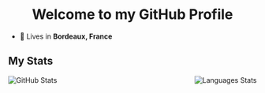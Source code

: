 <h1 align="center">Welcome to my GitHub Profile</h1>

* 📌 Lives in __Bordeaux, France__

## My Stats
<p align="center">
  <img align="left" alt="GitHub Stats" src="https://github-readme-stats.vercel.app/api?username=Offshorp&show_icons=true" />
  <img align="right" alt="Languages Stats" src="https://github-readme-stats.vercel.app/api/top-langs/?username=Offshorp" />
</p>
